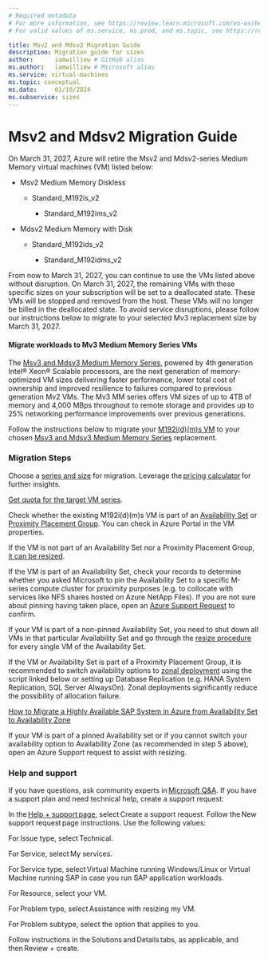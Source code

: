 ```yaml
---
# Required metadata
# For more information, see https://review.learn.microsoft.com/en-us/help/platform/learn-editor-add-metadata?branch=main
# For valid values of ms.service, ms.prod, and ms.topic, see https://review.learn.microsoft.com/en-us/help/platform/metadata-taxonomies?branch=main

title: Msv2 and Mdsv2 Migration Guide
description: Migration guide for sizes
author:      iamwilliew # GitHub alias
ms.author:   iamwilliew # Microsoft alias
ms.service: virtual-machines
ms.topic: conceptual
ms.date:     01/10/2024
ms.subservice: sizes
---
```


# Msv2 and Mdsv2 Migration Guide

On March 31, 2027, Azure will retire the Msv2 and Mdsv2-series Medium Memory virtual machines (VM) listed below: 

- Msv2 Medium Memory Diskless 

   - Standard_M192is_v2  

      - Standard_M192ims_v2 

- Mdsv2 Medium Memory with Disk 

   - Standard_M192ids_v2 

      - Standard_M192idms_v2 

From now to March 31, 2027, you can continue to use the VMs listed above without disruption. On March 31, 2027, the remaining VMs with these specific sizes on your subscription will be set to a deallocated state. These VMs will be stopped and removed from the host. These VMs will no longer be billed in the deallocated state. To avoid service disruptions, please follow our instructions below to migrate to your selected Mv3 replacement size by March 31, 2027.   

#### Migrate workloads to Mv3 Medium Memory Series VMs 

The [Msv3 and Mdsv3 Medium Memory Series](/azure/virtual-machines/msv3-mdsv3-medium-series), powered by 4th generation Intel® Xeon® Scalable processors, are the next generation of memory-optimized VM sizes delivering faster performance, lower total cost of ownership and improved resilience to failures compared to previous generation Mv2 VMs. The Mv3 MM series offers VM sizes of up to 4TB of memory and 4,000 MBps throughout to remote storage and provides up to 25% networking performance improvements over previous generations. 

Follow the instructions below to migrate your [M192i(d)(m)s VM](/azure/virtual-machines/msv2-mdsv2-series) to your chosen [Msv3 and Mdsv3 Medium Memory Series](/azure/virtual-machines/msv3-mdsv3-medium-series) replacement. 

### Migration Steps 

Choose a [series and size](/azure/virtual-machines/msv3-mdsv3-medium-series) for migration. Leverage the [pricing calculator](https://azure.microsoft.com/en-us/pricing/calculator/) for further insights. 

[Get quota for the target VM series](/azure/quotas/per-vm-quota-requests). 

Check whether the existing M192i(d)(m)s VM is part of an [Availability Set](/azure/virtual-machines/availability-set-overview) or [Proximity Placement Group](/azure/virtual-machines/co-location). You can check in Azure Portal in the VM properties. 

If the VM is not part of an Availability Set nor a Proximity Placement Group, [it can be resized](/azure/virtual-machines/resize-vm?tabs=portal).   

If the VM is part of an Availability Set, check your records to determine whether you asked Microsoft to pin the Availability Set to a specific M-series compute cluster for proximity purposes (e.g. to collocate with services like NFS shares hosted on Azure NetApp Files). If you are not sure about pinning having taken place, open an [Azure Support Request](https://ms.portal.azure.com/#blade/Microsoft_Azure_Support/HelpAndSupportBlade/newsupportrequest) to confirm. 

If your VM is part of a non-pinned Availability Set, you need to shut down all VMs in that particular Availability Set and go through the [resize procedure](/azure/virtual-machines/resize-vm?tabs=portal) for every single VM of the Availability Set. 

If the VM or Availability Set is part of a Proximity Placement Group, it is recommended to switch availability options to [zonal deployment](/azure/reliability/availability-zones-overview?toc=%2Fazure%2Fvirtual-machines%2Ftoc.json&tabs=azure-cli) using the script linked below or setting up Database Replication (e.g. HANA System Replication, SQL Server AlwaysOn). Zonal deployments significantly reduce the possibility of allocation failure.  

[How to Migrate a Highly Available SAP System in Azure from Availability Set to Availability Zone](https://github.com/Azure/SAP-on-Azure-Scripts-and-Utilities/tree/main/Move-VM-from-AvSet-to-AvZone/Move-Regional-SAP-HA-To-Zonal-SAP-HA-WhitePaper) 

If your VM is part of a pinned Availability set or if you cannot switch your availability option to Availability Zone (as recommended in step 5 above), open an Azure Support request to assist with resizing.   

### Help and support 

If you have questions, ask community experts in [Microsoft Q&A](/answers/topics/azure-virtual-machines.html). If you have a support plan and need technical help, create a support request: 

In the [Help + support page](https://ms.portal.azure.com/#blade/Microsoft_Azure_Support/HelpAndSupportBlade/newsupportrequest), select Create a support request. Follow the New support request page instructions. Use the following values: 

For Issue type, select Technical. 

For Service, select My services. 

For Service type, select Virtual Machine running Windows/Linux or Virtual Machine running SAP in case you run SAP application workloads. 

For Resource, select your VM. 

For Problem type, select Assistance with resizing my VM. 

For Problem subtype, select the option that applies to you. 

Follow instructions in the Solutions and Details tabs, as applicable, and then Review + create. 

